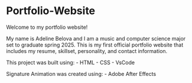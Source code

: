 # Portfolio-Website
Welcome to my portfolio website!

My name is Adeline Belova and I am a music and computer science major set to graduate spring 2025. This is my first official portfolio website that includes my resume, skillset, personality, and contact information. 

This project was built using:
    - HTML
    - CSS
    - VsCode

Signature Animation was created using:
    - Adobe After Effects
